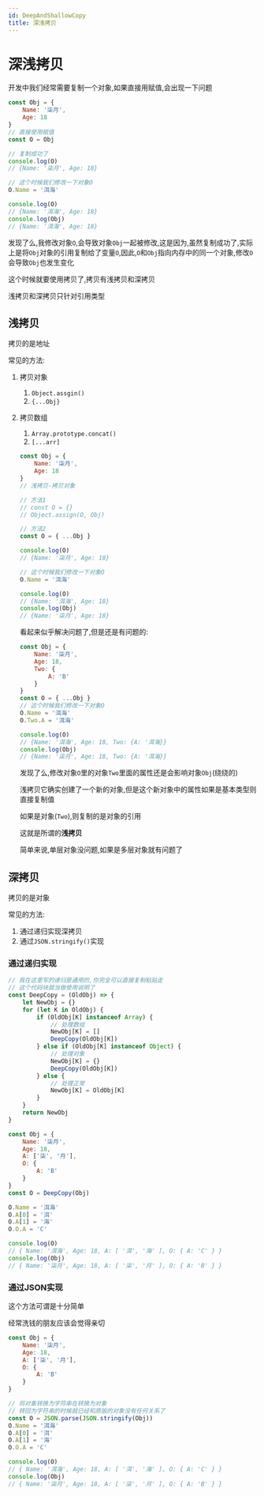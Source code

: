 ```yaml
---
id: DeepAndShallowCopy
title: 深浅拷贝
---
```


# 深浅拷贝

开发中我们经常需要复制一个对象,如果直接用赋值,会出现一下问题

```js showLineNumbers
const Obj = {
    Name: '柒月',
    Age: 18
}
// 直接使用赋值
const O = Obj

// 复制成功了
console.log(O)
// {Name: '柒月', Age: 18}

// 这个时候我们修改一下对象O
O.Name = '洱海'

console.log(O)
// {Name: '洱海', Age: 18}
console.log(Obj)
// {Name: '洱海', Age: 18}
```

发现了么,我修改对象`O`,会导致对象`Obj`一起被修改,这是因为,虽然复制成功了,实际上是将`Obj`对象的引用复制给了变量`O`,因此,`O`和`Obj`指向内存中的同一个对象,修改`O`会导致`Obj`也发生变化

这个时候就要使用拷贝了,拷贝有浅拷贝和深拷贝

浅拷贝和深拷贝只针对引用类型

## 浅拷贝

拷贝的是地址

常见的方法:

1. 拷贝对象

    1. `Object.assgin()`
    2. `{...Obj}`

2. 拷贝数组

    1. `Array.prototype.concat()`
    2. `[...arr]`

    ```js
    const Obj = {
        Name: '柒月',
        Age: 18
    }
    // 浅拷贝-拷贝对象

    // 方法1
    // const O = {}
    // Object.assign(O, Obj)

    // 方法2
    const O = { ...Obj }

    console.log(O)
    // {Name: '柒月', Age: 18}

    // 这个时候我们修改一下对象O
    O.Name = '洱海'

    console.log(O)
    // {Name: '洱海', Age: 18}
    console.log(Obj)
    // {Name: '柒月', Age: 18}
    ```

    看起来似乎解决问题了,但是还是有问题的:

    ```js
    const Obj = {
        Name: '柒月',
        Age: 18,
        Two: {
            A: 'B'
        }
    }
    const O = { ...Obj }
    // 这个时候我们修改一下对象O
    O.Name = '洱海'
    O.Two.A = '洱海'

    console.log(O)
    // {Name: '洱海', Age: 18, Two: {A: '洱海}}
    console.log(Obj)
    // {Name: '柒月', Age: 18, Two: {A: '洱海}}
    ```

    发现了么,修改对象`O`里的对象`Two`里面的属性还是会影响对象`Obj`(绕绕的)

    浅拷贝它确实创建了一个新的对象,但是这个新对象中的属性如果是基本类型则直接复制值

    如果是对象(`Two`),则复制的是对象的引用

    这就是所谓的**浅拷贝**

    简单来说,单层对象没问题,如果是多层对象就有问题了

## 深拷贝

拷贝的是对象

常见的方法:

1. 通过递归实现深拷贝
2. 通过`JSON.stringify()`实现

### 通过递归实现

```js showLineNumbers
// 我在这里写的递归是通用的,你完全可以直接复制粘贴走
// 这个代码块就当做使用说明了
const DeepCopy = (OldObj) => {
    let NewObj = {}
    for (let K in OldObj) {
        if (OldObj[K] instanceof Array) {
            // 处理数组
            NewObj[K] = []
            DeepCopy(OldObj[K])
        } else if (OldObj[K] instanceof Object) {
            // 处理对象
            NewObj[K] = {}
            DeepCopy(OldObj[K])
        } else {
            // 处理正常
            NewObj[K] = OldObj[K]
        }
    }
    return NewObj
}

const Obj = {
    Name: '柒月',
    Age: 18,
    A: ['柒', '月'],
    O: {
        A: 'B'
    }
}
const O = DeepCopy(Obj)

O.Name = '洱海'
O.A[0] = '洱'
O.A[1] = '海'
O.O.A = 'C'

console.log(O)
// { Name: '洱海', Age: 18, A: [ '洱', '海' ], O: { A: 'C' } }
console.log(Obj)
// { Name: '柒月', Age: 18, A: [ '柒', '月' ], O: { A: 'B' } }
```

### 通过JSON实现

这个方法可谓是十分简单

经常洗钱的朋友应该会觉得亲切

```js showLineNumbers
const Obj = {
    Name: '柒月',
    Age: 18,
    A: ['柒', '月'],
    O: {
        A: 'B'
    }
}

// 将对象转换为字符串在转换为对象
// 转回为字符串的时候就已经和原版的对象没有任何关系了
const O = JSON.parse(JSON.stringify(Obj))
O.Name = '洱海'
O.A[0] = '洱'
O.A[1] = '海'
O.O.A = 'C'

console.log(O)
// { Name: '洱海', Age: 18, A: [ '洱', '海' ], O: { A: 'C' } }
console.log(Obj)
// { Name: '柒月', Age: 18, A: [ '柒', '月' ], O: { A: 'B' } }
```
